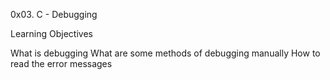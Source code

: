 0x03. C - Debugging

Learning Objectives

What is debugging
What are some methods of debugging manually
How to read the error messages
